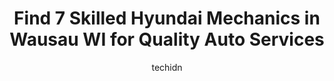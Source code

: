 ---
layout: ampstory
image: https://images.unsplash.com/photo-1610475426780-97170243d2c7?ixlib=rb-4.0.3&ixid=MnwxMjA3fDB8MHxwaG90by1wYWdlfHx8fGVufDB8fHx8&auto=format&fit=crop&w=640&h=853&q=80
author: techidn
featured: false
description: Looking for reliable and skilled Hyundai Mechanic in Wausau WI, USA? Your search ends here with the 7 best Hyundai Mechanic in town. With their expertise and commitment to delivering excepti
title: Find 7 Skilled Hyundai Mechanics in Wausau WI for Quality Auto Services
cover:
   title: Find 7 Skilled Hyundai Mechanics in Wausau WI for Quality Auto Services
   subtitle: Rickpate
   background: https://images.unsplash.com/photo-1610475426780-97170243d2c7?ixlib=rb-4.0.3&ixid=MnwxMjA3fDB8MHxwaG90by1wYWdlfHx8fGVufDB8fHx8&auto=format&fit=crop&w=640&h=853&q=80

pages: 
 - layout: thirds
   top: <h1>#1 Kocourek Nissan</h1>
   bottom: "<p>Kristina helped us very quick. She knows what we need. My brother who is a new immigrant and we were desperately looking for a car. Kristina helped us out right away. Hug</p>"
   background: https://www.knot35.com/toplist/wp-content/uploads/2023/06/best-hyundai-mechanic-1-in-wausau-wi-1685836709.jpeg
   backgroundblur: true
 - layout: thirds
   top: <h1>#2 Kocourek Subaru</h1>
   bottom: "<p>2613 N 20th Ave, Wausau, WI 54401, United States</p>"
   background: https://www.knot35.com/toplist/wp-content/uploads/2023/06/best-hyundai-mechanic-2-in-wausau-wi-1685836710.jpeg
   cta:
      link: https://www.knot35.com/toplist/find-7-skilled-hyundai-mechanics-in-wausau-wi-for-quality-auto-services/
      text: Find 7 Skilled Hyundai Mechanics in Wausau WI for Quality Auto Services
 - layout: thirds
   top: <h1>#3 Audi Wausau</h1>
   bottom: "<p>152201 Morning Glory Ln, Wausau, WI 54401, United States</p>"
   background: https://www.knot35.com/toplist/wp-content/uploads/2023/06/best-hyundai-mechanic-3-in-wausau-wi-1685836710.jpeg
   cta:
      link: https://www.knot35.com/toplist/find-7-skilled-hyundai-mechanics-in-wausau-wi-for-quality-auto-services/
      text: Find 7 Skilled Hyundai Mechanics in Wausau WI for Quality Auto Services
 - layout: thirds
   top: <h1>#4 Car Smart, Wausau, WI, 54403</h1>
   bottom: "<p>2018 Grand Ave, Wausau, WI 54403, United States</p>"
   background: https://images.unsplash.com/photo-1510906594845-bc082582c8cc?ixlib=rb-4.0.3&ixid=MnwxMjA3fDB8MHxwaG90by1wYWdlfHx8fGVufDB8fHx8&auto=format&fit=crop&w=640&h=853&q=80
   cta:
      link: https://www.knot35.com/toplist/find-7-skilled-hyundai-mechanics-in-wausau-wi-for-quality-auto-services/
      text: Find 7 Skilled Hyundai Mechanics in Wausau WI for Quality Auto Services
 - layout: thirds
   top: <h1>#5 Stolzes Wausau Tire and Auto</h1>
   bottom: "<p>201 Central Bridge St, Wausau, WI 54401, United States</p>"
   background: https://images.unsplash.com/photo-1489648022186-8f49310909a0?ixlib=rb-4.0.3&ixid=MnwxMjA3fDB8MHxwaG90by1wYWdlfHx8fGVufDB8fHx8&auto=format&fit=crop&w=640&h=853&q=80
   cta:
      link: https://www.knot35.com/toplist/find-7-skilled-hyundai-mechanics-in-wausau-wi-for-quality-auto-services/
      text: Find 7 Skilled Hyundai Mechanics in Wausau WI for Quality Auto Services
 - layout: thirds
   top: <h1>#6 Kocourek Volkswagen</h1>
   bottom: "<p>152201 Morning Glory Ln, Wausau, WI 54401, United States</p>"
   background: https://images.unsplash.com/photo-1524169358666-79f22534bc6e?ixlib=rb-4.0.3&ixid=MnwxMjA3fDB8MHxwaG90by1wYWdlfHx8fGVufDB8fHx8&auto=format&fit=crop&w=640&h=853&q=80
   cta:
      link: https://www.knot35.com/toplist/find-7-skilled-hyundai-mechanics-in-wausau-wi-for-quality-auto-services/
      text: Find 7 Skilled Hyundai Mechanics in Wausau WI for Quality Auto Services
 - layout: thirds
   top: <h1>#7 CW Auto Clinic</h1>
   bottom: "<p>606 S 3rd Ave, Wausau, WI 54401, United States</p>"
   background: https://images.unsplash.com/photo-1518640467707-6811f4a6ab73?ixlib=rb-4.0.3&ixid=MnwxMjA3fDB8MHxwaG90by1wYWdlfHx8fGVufDB8fHx8&auto=format&fit=crop&w=640&h=853&q=80
   cta:
      link: https://www.knot35.com/toplist/find-7-skilled-hyundai-mechanics-in-wausau-wi-for-quality-auto-services/
      text: Find 7 Skilled Hyundai Mechanics in Wausau WI for Quality Auto Services
 - layout: thirds
   middle: Continue reading...
   background: https://images.unsplash.com/photo-1608411404720-c8f0417bcdba?ixlib=rb-4.0.3&ixid=MnwxMjA3fDB8MHxwaG90by1wYWdlfHx8fGVufDB8fHx8&auto=format&fit=crop&w=640&h=853&q=80
   cta:
      link: https://www.knot35.com/toplist/find-7-skilled-hyundai-mechanics-in-wausau-wi-for-quality-auto-services/
      text: Find 7 Skilled Hyundai Mechanics in Wausau WI for Quality Auto Services
      
---